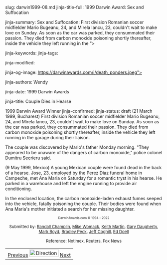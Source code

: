 slug: darwin1999-08.md
jinja-title-full: 1999 Darwin Award: Sex and Suffocation

jinja-summary: Sex and Suffocation: First division Romanian soccer midfielder Mario Bugeanu, 24, and Mirela Iancu, 23, couldn't wait to make love on Sunday. As soon as the car was parked, they consummated their passion. They died from carbon monoxide poisoning shortly thereafter, inside the vehicle they left running in the ">

jinja-keywords:
jinja-tags:

jinja-modified:

jinja-og-image: https://darwinawards.com/i/death_ponders.jpeg">

jinja-authors: Wendy

jinja-date: 1999 Darwin Awards


jinja-title: Couple Dies in Hearse

1999 Darwin Award Winner
jinja-confirmed:
jinja-status: draft
(21 March 1999, Bucharest) First division Romanian soccer midfielder Mario Bugeanu, 24, and Mirela Iancu, 23, couldn't wait to make love on Sunday. As soon as the car was parked, they consummated their passion. They died from carbon monoxide poisoning shortly thereafter, inside the vehicle they left running in the garage during their liaison.<P>
The couple was discovered by Mario's father Monday morning. "They appeared to be unaware of the dangers of carbon monoxide," police colonel Dumitru Secrieru said.
</TD><TD>
(9 May 1999, Mexico) A young Mexican couple were found dead in the back of a hearse. Jose, 23, <!-- Jose Agustin Noh --> employed by the Perez Diaz funeral home in Campeche, met Ana Maria <!-- Ana Maria Camara Suarez --> on Saturday for a romantic tryst in his hearse. He parked in a warehouse and left the engine running to provide air conditioning.
<P>In the enclosed location, the carbon monoxide-laden exhaust fumes seeped into the vehicle, fatally poisoning the couple. Their bodies were found when Ana Maria's mother initiated a search for her missing daughter.
</TD></TR><TR valign="top"><TD colspan="2">
<P><CENTER><FONT size="-7">DarwinAwards.com &copy; 1994 - 2022</FONT></CENTER>
<P><CENTER><FONT size="-1">Submitted by: <A href="mailto:REMOVE-Champlin@IEEE.ORG">Randall Champlin</A>, <A href="mailto:REMOVE-mwomack@rainsoft.com">Mike Womack</A>, <A href="mailto:REMOVE-keith2@ireland.com">Keith Martin</A>, <A href="mailto:REMOVE-tahnya@gvtc.com">Gary Daugherty</A>, <A href="mailto:REMOVE-calladus@doglover.com">Mark Boyd</A>, <A href="mailto:REMOVE-blpeck@aol.com">Bradley Peck</A>, <A href="mailto:REMOVE-jcoghill@mail.mcneese">Jeff Coghill</A>, <A href="mailto:REMOVE-Macculladen@hotmail.com">Ed Doell</A></FONT></CENTER>
<P><CENTER><FONT size="-1">Reference: Notimex, Reuters, Fox News</FONT>

<!--#include virtual="/inc/votebar_viewvoteonly" -->

</CENTER>
</TD></TR></TABLE>
<TABLE width=100% border=0 background="/i/bgmain.jpg" cellspacing=5 cellpadding=10><TR><TD>
<CENTER>
<A href="darwin1999-07.html">Previous</A> <IMG src="/i/arrowani.gif" width="93" height="24" border="0" alt="Directions"> <A href="darwin1999-09.html">Next</A>
</H2>
</CENTER>

<!--#include file=nav_1999.html -->


